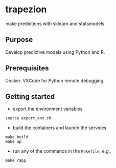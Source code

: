 # trapezion

make predictions with sklearn and statsmodels

## Purpose

Develop predictive models using Python and R.

## Prerequisites

Docker. VSCode for Python remote debugging.

## Getting started

* export the environment variables

```
source export_env.sh
```

* build the containers and launch the services

```
make build
make up
```

* run any of the commands in the `Makefile`, e.g.,

```
make rapp
```
